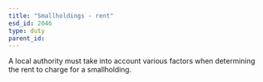 ```yaml
---
title: "Smallholdings - rent"
esd_id: 2046
type: duty
parent_id:  
---
```


A local authority must take into account various factors when determining the rent to charge for a smallholding.

